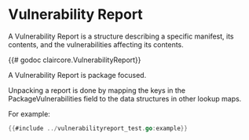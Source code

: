 # Vulnerability Report
A Vulnerability Report is a structure describing a specific manifest, its
contents, and the vulnerabilities affecting its contents.

{{# godoc claircore.VulnerabilityReport}}

A Vulnerability Report is package focused.

Unpacking a report is done by mapping the keys in the PackageVulnerabilities
field to the data structures in other lookup maps.

For example:

```go
{{#include ../vulnerabilityreport_test.go:example}}
```
